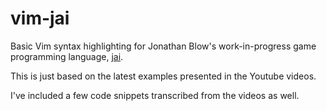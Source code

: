 vim-jai
=======

Basic Vim syntax highlighting for Jonathan Blow's work-in-progress game
programming language, [jai](https://www.youtube.com/user/jblow888/videos).

This is just based on the latest examples presented in the Youtube videos.

I've included a few code snippets transcribed from the videos as well.

